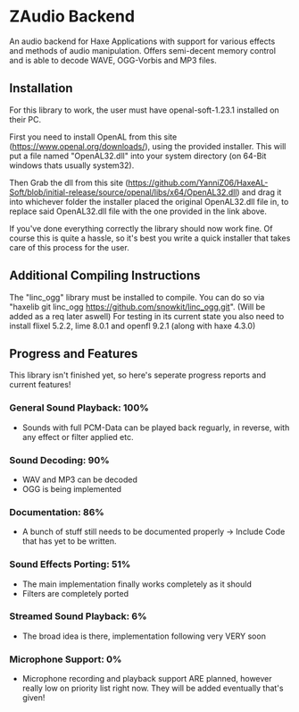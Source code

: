 # ZAudio Backend
An audio backend for Haxe Applications with support for various effects and methods of audio manipulation.
Offers semi-decent memory control and is able to decode WAVE, OGG-Vorbis and MP3 files.

## Installation
For this library to work, the user must have openal-soft-1.23.1 installed on their PC.

First you need to install OpenAL from this site (https://www.openal.org/downloads/), using the provided installer.
This will put a file named "OpenAL32.dll" into your system directory (on 64-Bit windows thats usually system32).

Then Grab the dll from this site (https://github.com/YanniZ06/HaxeAL-Soft/blob/initial-release/source/openal/libs/x64/OpenAL32.dll) and drag it into whichever folder the installer placed the original OpenAL32.dll file in, to replace said OpenAL32.dll file with the one provided in the link above.

If you've done everything correctly the library should now work fine.
Of course this is quite a hassle, so it's best you write a quick installer that takes care of this process for the user.

## Additional Compiling Instructions
The "linc_ogg" library must be installed to compile. You can do so via "haxelib git linc_ogg https://github.com/snowkit/linc_ogg.git". (Will be added as a req later aswell)
For testing in its current state you also need to install flixel 5.2.2, lime 8.0.1 and openfl 9.2.1 (along with haxe 4.3.0)

## Progress and Features
This library isn't finished yet, so here's seperate progress reports and current features!

### General Sound Playback: 100%
- Sounds with full PCM-Data can be played back reguarly, in reverse, with any effect or filter applied etc.

### Sound Decoding: 90%
- WAV and MP3 can be decoded
- OGG is being implemented

### Documentation: 86%
- A bunch of stuff still needs to be documented properly
-> Include Code that has yet to be written.

### Sound Effects Porting: 51%
- The main implementation finally works completely as it should
- Filters are completely ported

### Streamed Sound Playback: 6%
- The broad idea is there, implementation following very VERY soon

### Microphone Support: 0%
- Microphone recording and playback support ARE planned, however really low on priority list right now. They will be added eventually that's given!
